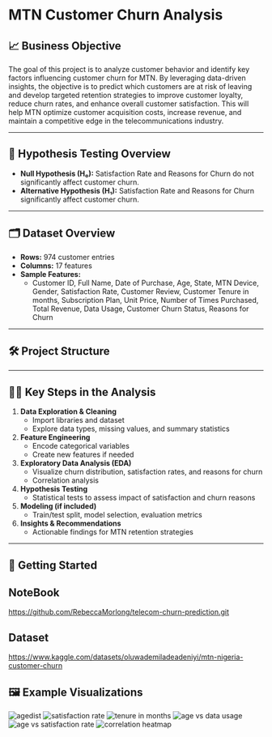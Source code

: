 # MTN Customer Churn Analysis

## 📈 Business Objective

The goal of this project is to analyze customer behavior and identify key factors influencing customer churn for MTN. By leveraging data-driven insights, the objective is to predict which customers are at risk of leaving and develop targeted retention strategies to improve customer loyalty, reduce churn rates, and enhance overall customer satisfaction. This will help MTN optimize customer acquisition costs, increase revenue, and maintain a competitive edge in the telecommunications industry.

---

## 🔬 Hypothesis Testing Overview

- **Null Hypothesis (H₀):** Satisfaction Rate and Reasons for Churn do not significantly affect customer churn.
- **Alternative Hypothesis (H₁):** Satisfaction Rate and Reasons for Churn significantly affect customer churn.

---

## 🗂️ Dataset Overview

- **Rows:** 974 customer entries
- **Columns:** 17 features
- **Sample Features:**  
  - Customer ID, Full Name, Date of Purchase, Age, State, MTN Device, Gender, Satisfaction Rate, Customer Review, Customer Tenure in months, Subscription Plan, Unit Price, Number of Times Purchased, Total Revenue, Data Usage, Customer Churn Status, Reasons for Churn

---

## 🛠️ Project Structure

---

## 🧑‍💻 Key Steps in the Analysis

1. **Data Exploration & Cleaning**
   - Import libraries and dataset
   - Explore data types, missing values, and summary statistics
2. **Feature Engineering**
   - Encode categorical variables
   - Create new features if needed
3. **Exploratory Data Analysis (EDA)**
   - Visualize churn distribution, satisfaction rates, and reasons for churn
   - Correlation analysis
4. **Hypothesis Testing**
   - Statistical tests to assess impact of satisfaction and churn reasons
5. **Modeling (if included)**
   - Train/test split, model selection, evaluation metrics
6. **Insights & Recommendations**
   - Actionable findings for MTN retention strategies

---

## 🏁 Getting Started

## NoteBook
https://github.com/RebeccaMorlong/telecom-churn-prediction.git
## Dataset
https://www.kaggle.com/datasets/oluwademiladeadeniyi/mtn-nigeria-customer-churn

## 🖼️ Example Visualizations
![agedist](https://github.com/user-attachments/assets/ce267e5b-2047-4704-8e9b-601c56c1bd50)
![satisfaction rate](https://github.com/user-attachments/assets/420d2ee5-18f3-44e2-a7b6-83c9278cb32f)
![tenure in months](https://github.com/user-attachments/assets/a5c4d1e7-d40e-41f9-a8d9-990cd48f58d9)
![age vs data usage](https://github.com/user-attachments/assets/d360dd0b-ea1a-44fe-918c-aa301cf1a3c2)
![age vs satisfaction rate](https://github.com/user-attachments/assets/a1bcd114-3fe0-4abc-8e26-1055686818fb)
![correlation heatmap](https://github.com/user-attachments/assets/fc5005a7-6705-4b23-b180-34937bc32447)




